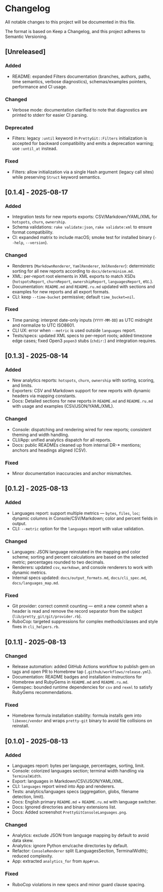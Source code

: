 # Changelog

All notable changes to this project will be documented in this file.

The format is based on Keep a Changelog, and this project adheres to Semantic Versioning.

## [Unreleased]
### Added
- README: expanded Filters documentation (branches, authors, paths, time semantics, verbose diagnostics), schemas/examples pointers, performance and CI usage.

### Changed
- Verbose mode: documentation clarified to note that diagnostics are printed to stderr for easier CI parsing.

### Deprecated
- Filters: legacy `:until` keyword in `PrettyGit::Filters` initialization is accepted for backward compatibility and emits a deprecation warning; use `:until_at` instead.

### Fixed
- Filters: allow initialization via a single Hash argument (legacy call sites) while preserving `Struct` keyword semantics.

## [0.1.4] - 2025-08-17
### Added
- Integration tests for new reports exports: CSV/Markdown/YAML/XML for `hotspots`, `churn`, `ownership`.
- Schema validations: `rake validate:json`, `rake validate:xml` to ensure format compatibility.
- CI: expanded matrix to include macOS; smoke test for installed binary (`--help`, `--version`).

### Changed
- Renderers (`MarkdownRenderer`, `YamlRenderer`, `XmlRenderer`): deterministic sorting for all new reports according to `docs/determinism.md`.
- XML: per-report root elements in XML exports to match XSDs (`hotspotsReport`, `churnReport`, `ownershipReport`, `languagesReport`, etc.).
- Documentation: `README.md` and `README.ru.md` updated with sections and examples for new reports and all export formats.
- CLI: keep `--time-bucket` permissive; default `time_bucket=nil`.

### Fixed
- Time parsing: interpret date-only inputs (`YYYY-MM-DD`) as UTC midnight and normalize to UTC ISO8601.
- CLI UX: error when `--metric` is used outside `languages` report.
- Tests/specs: updated XML specs to per-report roots; added timezone edge cases; fixed Open3 `popen3` stubs (`chdir:`) and integration requires.


## [0.1.3] - 2025-08-14
### Added
- New analytics reports: `hotspots`, `churn`, `ownership` with sorting, scoring, and limits.
- Exporters: CSV and Markdown support for new reports with dynamic headers via mapping constants.
- Docs: Detailed sections for new reports in `README.md` and `README.ru.md` with usage and examples (CSV/JSON/YAML/XML).

### Changed
- Console: dispatching and rendering wired for new reports; consistent theming and width handling.
- CLI/App: unified analytics dispatch for all reports.
- Docs: public READMEs cleaned up from internal DR-* mentions; anchors and headings aligned (CSV).

### Fixed
- Minor documentation inaccuracies and anchor mismatches.


## [0.1.2] - 2025-08-13
### Added
- Languages report: support multiple metrics — `bytes`, `files`, `loc`; dynamic columns in Console/CSV/Markdown; color and percent fields in output.
- CLI: `--metric` option for the `languages` report with value validation.

### Changed
- Languages: JSON language reinstated in the mapping and color scheme; sorting and percent calculations are based on the selected metric; percentages rounded to two decimals.
- Renderers: updated `csv`, `markdown`, and console renderers to work with dynamic metrics.
- Internal specs updated: `docs/output_formats.md`, `docs/cli_spec.md`, `docs/languages_map.md`.

### Fixed
- Git provider: correct commit counting — emit a new commit when a header is read and remove the record separator from the subject (`lib/pretty_git/git/provider.rb`).
- RuboCop: targeted suppressions for complex methods/classes and style fixes in `cli_helpers.rb`.

## [0.1.1] - 2025-08-13
### Changed
- Release automation: added GitHub Actions workflow to publish gem on tags and open PR to Homebrew tap (`.github/workflows/release.yml`).
- Documentation: README badges and installation instructions for Homebrew and RubyGems in `README.md` and `README.ru.md`.
- Gemspec: bounded runtime dependencies for `csv` and `rexml` to satisfy RubyGems recommendations.

### Fixed
- Homebrew formula installation stability: formula installs gem into `libexec/vendor` and wraps `pretty-git` binary to avoid file collisions on reinstall.

## [0.1.0] - 2025-08-13
### Added
- Languages report: bytes per language, percentages, sorting, limit.
- Console: colorized languages section; terminal width handling via `TerminalWidth`.
- Export: languages in Markdown/CSV/JSON/YAML/XML.
- CLI: `languages` report wired into App and renderers.
- Tests: analytics/languages specs (aggregation, globs, filename detection, limit).
- Docs: English primary `README.md` + `README.ru.md` with language switcher.
- Docs: Ignored directories and binary extensions list.
- Docs: Added screenshot `PrettyGitConsoleLanguages.png`.

### Changed
- Analytics: exclude JSON from language mapping by default to avoid data skew.
- Analytics: ignore Python env/cache directories by default.
- Refactor: `ConsoleRenderer` split (LanguagesSection, TerminalWidth); reduced complexity.
- App: extracted `analytics_for` from `App#run`.

### Fixed
- RuboCop violations in new specs and minor guard clause spacing.
